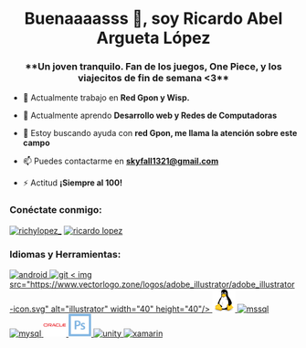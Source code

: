 <h1 align="center">Buenaaaasss 👋, soy Ricardo Abel Argueta López</h1>
<h3 align="center">**Un joven tranquilo. Fan de los juegos, One Piece, y los viajecitos de fin de semana <3**</h3>

- 🔭 Actualmente trabajo en **Red Gpon y Wisp.**

- 🌱 Actualmente aprendo **Desarrollo web y Redes de Computadoras**

- 🤝 Estoy buscando ayuda con **red Gpon, me llama la atención sobre este campo**

- 📫 Puedes contactarme en **skyfall1321@gmail.com**

- ⚡ Actitud **¡Siempre al 100!**

<h3 align= "izquierda">Conéctate conmigo:</h3>
<p align="izquierda">
<a href="https://twitter.com/richylopez_" target="blank"><img align="center" src="https://raw.githubusercontent.com/rahuldkjain/github-profile-readme-generator /master/src/images/icons/Social/twitter.svg" alt="richylopez_" height="30" width="40" /></a>
<a href="https://www.youtube.com /c/ricardo lopez" target="blank"><img align="center" src="https://raw.githubusercontent.com/rahuldkjain/github-profile-readme-generator/master/src/images/icons/ Social/youtube.svg" alt="ricardo lopez" height="30" width="40" /></a>
</p>

<h3 align="left">Idiomas y Herramientas:</h3>
<p align="left"> <a href="https://developer.android.com" target="_blank" rel="noreferrer"> <img src="https://raw.githubusercontent.com/devicons /devicon/master/icons/android/android-original-wordmark.svg" alt="android" width="40" height="40"/> </a> <a href="https://git-scm .com/" target="_blank" rel="noreferrer"> <img src="https://www.vectorlogo.zone/logos/git-scm/git-scm-icon.svg" alt="git" ancho ="40" height="40"/> </a> <a href="https://www.adobe.com/in/products/illustrator.html" target="_blank" rel="noreferrer"> < img src="https://www.vectorlogo.zone/logos/adobe_illustrator/adobe_illustrator-icon.svg" alt="illustrator" width="40" height="40"/> </a> <a href="https://www. linux.org/" target="_blank" rel="noreferrer"> <img src="https://raw.githubusercontent.com/devicons/devicon/master/icons/linux/linux-original.svg" alt=" linux" width="40" height="40"/> </a> <a href="https://www.microsoft.com/en-us/sql-server" target="_blank" rel="noreferrer "> <img src="https://www.svgrepo.com/show/303229/microsoft-sql-server-logo.svg" alt="mssql" width="40" height="40"/> </ un> <a href="https://www.mysql.com/" target="_blank" rel="noreferrer"> <img src="https://raw.githubusercontent.com/devicons/devicon/master/icons/mysql /mysql-original-wordmark.svg" alt="mysql" width="40" height="40"/> </a> <a href="https://www.oracle.com/" target="_blank " rel="noreferrer"> <img src="https://raw.githubusercontent.com/devicons/devicon/master/icons/oracle/oracle-original.svg" alt="oracle" width="40" height= "40"/> </a> <a href="https://www.photoshop.com/en" target="_blank" rel="noreferrer"> <img src="https://raw.githubusercontent.com/devicons/devicon/master/icons/photoshop/photoshop-line.svg" alt="photoshop" width="40" height="40"/> </a> <a href="https://unity. com/" target="_blank" rel="noreferrer"> <img src="https://www.vectorlogo.zone/logos/unity3d/unity3d-icon.svg" alt="unity" width="40" height ="40"/> </a> <a href="https://dotnet.microsoft.com/apps/xamarin" target="_blank" rel="noreferrer"> <img src="https://raw .githubusercontent.com/detain/svg-logos/780f25886640cef088af994181646db2f6b1a3f8/svg/xamarin.svg" alt="xamarin" width="40" height="40"/> </a> </p>
